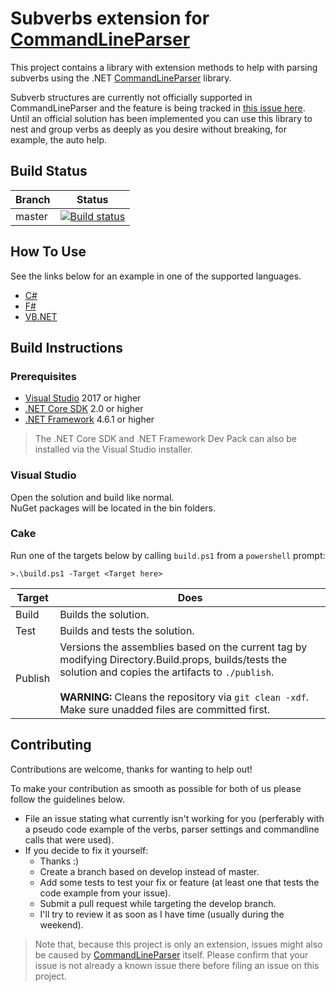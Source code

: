 # Subverbs extension for [CommandLineParser](https://github.com/commandlineparser/commandline)

This project contains a library with extension methods to help with parsing subverbs using the .NET [CommandLineParser](https://github.com/commandlineparser/commandline) library.

Subverb structures are currently not officially supported in CommandLineParser and the feature is being tracked in [this issue here](https://github.com/commandlineparser/commandline/issues/399).
Until an official solution has been implemented you can use this library to nest and group verbs as deeply as you desire without breaking, for example, the auto help.

## Build Status

Branch | Status
---|---
master | [![Build status](https://waalewijn.visualstudio.com/commandlineparser-subverbextension/_apis/build/status/commandlineparser-subverbextension-CI?branchName=master)](https://waalewijn.visualstudio.com/commandlineparser-subverbextension/_build/latest?definitionId=1)

## How To Use

See the links below for an example in one of the supported languages.

* [C#](usage/CSharp.md)
* [F#](usage/FSharp.md)
* [VB.NET](usage/VBNET.md)

## Build Instructions

### Prerequisites

* [Visual Studio](https://visualstudio.microsoft.com/downloads/) 2017 or higher
* [.NET Core SDK](https://dotnet.microsoft.com/download) 2.0 or higher
* [.NET Framework](https://dotnet.microsoft.com/download) 4.6.1 or higher

> The .NET Core SDK and .NET Framework Dev Pack can also be installed via the Visual Studio installer.

### Visual Studio

Open the solution and build like normal.<br/>
NuGet packages will be located in the bin folders.

### Cake

Run one of the targets below by calling ```build.ps1``` from a ```powershell``` prompt:

```
>.\build.ps1 -Target <Target here>
```

Target | Does
--- | ---
Build | Builds the solution.
Test | Builds and tests the solution.
Publish | Versions the assemblies based on the current tag by modifying Directory.Build.props, builds/tests the solution and copies the artifacts to ```./publish```.<br/><br/> **WARNING:** Cleans the repository via ```git clean -xdf```. Make sure unadded files are committed first.

## Contributing

Contributions are welcome, thanks for wanting to help out!

To make your contribution as smooth as possible for both of us please follow the guidelines below.

* File an issue stating what currently isn't working for you (perferably with a pseudo code example of the verbs, parser settings and commandline calls that were used).
* If you decide to fix it yourself:
    * Thanks :)
    * Create a branch based on develop instead of master.
    * Add some tests to test your fix or feature (at least one that tests the code example from your issue).
    * Submit a pull request while targeting the develop branch.
    * I'll try to review it as soon as I have time (usually during the weekend).

> Note that, because this project is only an extension, issues might also be caused by [CommandLineParser](https://github.com/commandlineparser/commandline/issues) itself.
> Please confirm that your issue is not already a known issue there before filing an issue on this project.
